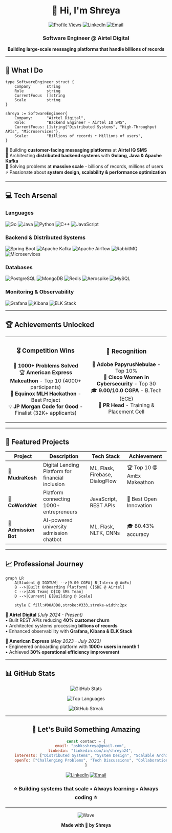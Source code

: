 <div align="center">

# 👋 Hi, I'm Shreya

[![Profile Views](https://komarev.com/ghpvc/?username=predator21x-bot&label=Profile%20Views&color=0e75b6&style=flat)](https://github.com/predator21x-bot)
[![LinkedIn](https://img.shields.io/badge/-LinkedIn-0077B5?style=flat&logo=Linkedin&logoColor=white)](https://linkedin.com/in/shreya24)
[![Email](https://img.shields.io/badge/-Email-D14836?style=flat&logo=Gmail&logoColor=white)](mailto:psbksshreya@gmail.com)

### Software Engineer @ Airtel Digital
**Building large-scale messaging platforms that handle billions of records**

</div>

---

## 🚀 What I Do

```golang
type SoftwareEngineer struct {
    Company       string
    Role          string
    CurrentFocus  []string
    Scale         string
}

shreya := SoftwareEngineer{
    Company:      "Airtel Digital",
    Role:         "Backend Engineer - Airtel IQ SMS",
    CurrentFocus: []string{"Distributed Systems", "High-Throughput APIs", "Microservices"},
    Scale:        "Billions of records • Millions of users",
}
```

💼 Building **customer-facing messaging platforms** at **Airtel IQ SMS**  
🎯 Architecting **distributed backend systems** with **Golang, Java & Apache Kafka**  
🚀 Solving problems at **massive scale** - billions of records, millions of users  
⚡ Passionate about **system design, scalability & performance optimization**

---

## 💻 Tech Arsenal

### Languages
![Go](https://img.shields.io/badge/-Golang-00ADD8?style=for-the-badge&logo=go&logoColor=white)
![Java](https://img.shields.io/badge/-Java-007396?style=for-the-badge&logo=openjdk&logoColor=white)
![Python](https://img.shields.io/badge/-Python-3776AB?style=for-the-badge&logo=python&logoColor=white)
![C++](https://img.shields.io/badge/-C++-00599C?style=for-the-badge&logo=c%2B%2B&logoColor=white)
![JavaScript](https://img.shields.io/badge/-JavaScript-F7DF1E?style=for-the-badge&logo=javascript&logoColor=black)

### Backend & Distributed Systems
![Spring Boot](https://img.shields.io/badge/-Spring_Boot-6DB33F?style=for-the-badge&logo=spring-boot&logoColor=white)
![Apache Kafka](https://img.shields.io/badge/-Apache_Kafka-231F20?style=for-the-badge&logo=apache-kafka&logoColor=white)
![Apache Airflow](https://img.shields.io/badge/-Apache_Airflow-017CEE?style=for-the-badge&logo=apache-airflow&logoColor=white)
![RabbitMQ](https://img.shields.io/badge/-RabbitMQ-FF6600?style=for-the-badge&logo=rabbitmq&logoColor=white)
![Microservices](https://img.shields.io/badge/-Microservices-2496ED?style=for-the-badge&logo=docker&logoColor=white)

### Databases
![PostgreSQL](https://img.shields.io/badge/-PostgreSQL-336791?style=for-the-badge&logo=postgresql&logoColor=white)
![MongoDB](https://img.shields.io/badge/-MongoDB-47A248?style=for-the-badge&logo=mongodb&logoColor=white)
![Redis](https://img.shields.io/badge/-Redis-DC382D?style=for-the-badge&logo=redis&logoColor=white)
![Aerospike](https://img.shields.io/badge/-Aerospike-C6202C?style=for-the-badge&logoColor=white)
![MySQL](https://img.shields.io/badge/-MySQL-4479A1?style=for-the-badge&logo=mysql&logoColor=white)

### Monitoring & Observability
![Grafana](https://img.shields.io/badge/-Grafana-F46800?style=for-the-badge&logo=grafana&logoColor=white)
![Kibana](https://img.shields.io/badge/-Kibana-005571?style=for-the-badge&logo=kibana&logoColor=white)
![ELK Stack](https://img.shields.io/badge/-ELK_Stack-005571?style=for-the-badge&logo=elastic&logoColor=white)

---

## 🏆 Achievements Unlocked

<table>
<tr>
<td align="center" width="50%">

### 🎖️ Competition Wins
🥇 **1000+ Problems Solved**  
🏆 **American Express Makeathon** - Top 10 (4000+ participants)  
🎨 **Equinox MLH Hackathon** - Best Project  
💡 **JP Morgan Code for Good** - Finalist (32K+ applicants)

</td>
<td align="center" width="50%">

### 🌟 Recognition
🏅 **Adobe PapyrusNebulae** - Top 10%  
🎯 **Cisco Women in Cybersecurity** - Top 30  
🎓 **9.00/10.0 CGPA** - B.Tech (ECE)  
👑 **PR Head** - Training & Placement Cell

</td>
</tr>
</table>

---

## 🎯 Featured Projects

<div align="center">

| Project | Description | Tech Stack | Achievement |
|---------|-------------|------------|-------------|
| 🏦 **MudraKosh** | Digital Lending Platform for financial inclusion | ML, Flask, Firebase, DialogFlow | 🏆 Top 10 @ AmEx Makeathon |
| 🤝 **CoWorkNet** | Platform connecting 1000+ entrepreneurs | JavaScript, REST APIs | 🥇 Best Open Innovation |
| 🤖 **Admission Bot** | AI-powered university admission chatbot | ML, Flask, NLTK, CNNs | 🎓 80.43% accuracy |

</div>

---

## 📈 Professional Journey

```mermaid
graph LR
    A[Student @ IGDTUW] -->|9.00 CGPA| B[Intern @ AmEx]
    B -->|Built Onboarding Platform| C[SDE @ Airtel]
    C -->|ADS Team| D[IQ SMS Team]
    D -->|Current| E[Building @ Scale]
    
    style E fill:#00ADD8,stroke:#333,stroke-width:2px
```

**💼 Airtel Digital** *(July 2024 - Present)*  
• Built REST APIs reducing **40% customer churn**  
• Architected systems processing **billions of records**  
• Enhanced observability with **Grafana, Kibana & ELK Stack**

**💼 American Express** *(May 2023 - July 2023)*  
• Engineered onboarding platform with **1000+ users in month 1**  
• Achieved **30% operational efficiency improvement**

---

## 📊 GitHub Stats

<div align="center">

![GitHub Stats](https://github-readme-stats.vercel.app/api?username=predator21x-bot&show_icons=true&theme=radical&hide_border=true&count_private=true&bg_color=0D1117&title_color=00ADD8&icon_color=00ADD8&text_color=FFFFFF)

![Top Languages](https://github-readme-stats.vercel.app/api/top-langs/?username=predator21x-bot&layout=compact&theme=radical&hide_border=true&bg_color=0D1117&title_color=00ADD8&text_color=FFFFFF)

![GitHub Streak](https://github-readme-streak-stats.herokuapp.com/?user=predator21x-bot&theme=radical&hide_border=true&background=0D1117&ring=00ADD8&fire=00ADD8&currStreakLabel=00ADD8)

</div>

---

<div align="center">

## 💬 Let's Build Something Amazing

```javascript
const contact = {
    email: "psbksshreya@gmail.com",
    linkedin: "linkedin.com/in/shreya24",
    interests: ["Distributed Systems", "System Design", "Scalable Architecture"],
    openTo: ["Challenging Problems", "Tech Discussions", "Collaboration"]
}
```

[![LinkedIn](https://img.shields.io/badge/-Let's_Connect-0077B5?style=for-the-badge&logo=Linkedin&logoColor=white)](https://linkedin.com/in/shreya24)
[![Email](https://img.shields.io/badge/-Drop_a_Mail-D14836?style=for-the-badge&logo=Gmail&logoColor=white)](mailto:psbksshreya@gmail.com)

### ⭐ Building systems that scale • Always learning • Always coding ⭐

</div>

---

<div align="center">

![Wave](https://raw.githubusercontent.com/mayhemantt/mayhemantt/Update/svg/Bottom.svg)

**Made with 💙 by Shreya**

</div>
